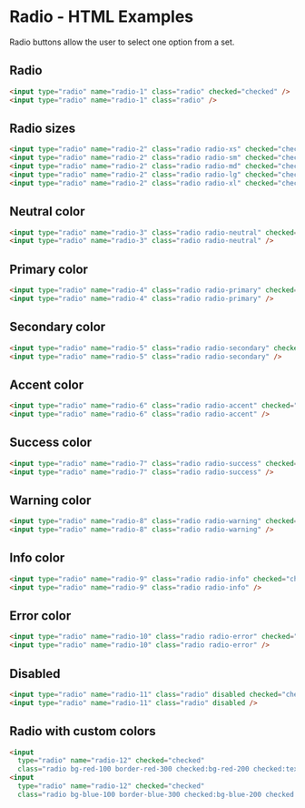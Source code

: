 # Radio - HTML Examples

Radio buttons allow the user to select one option from a set.

## Radio

```html
<input type="radio" name="radio-1" class="radio" checked="checked" />
<input type="radio" name="radio-1" class="radio" />
```

## Radio sizes

```html
<input type="radio" name="radio-2" class="radio radio-xs" checked="checked" />
<input type="radio" name="radio-2" class="radio radio-sm" checked="checked" />
<input type="radio" name="radio-2" class="radio radio-md" checked="checked" />
<input type="radio" name="radio-2" class="radio radio-lg" checked="checked" />
<input type="radio" name="radio-2" class="radio radio-xl" checked="checked" />
```

## Neutral color

```html
<input type="radio" name="radio-3" class="radio radio-neutral" checked="checked" />
<input type="radio" name="radio-3" class="radio radio-neutral" />
```

## Primary color

```html
<input type="radio" name="radio-4" class="radio radio-primary" checked="checked" />
<input type="radio" name="radio-4" class="radio radio-primary" />
```

## Secondary color

```html
<input type="radio" name="radio-5" class="radio radio-secondary" checked="checked" />
<input type="radio" name="radio-5" class="radio radio-secondary" />
```

## Accent color

```html
<input type="radio" name="radio-6" class="radio radio-accent" checked="checked" />
<input type="radio" name="radio-6" class="radio radio-accent" />
```

## Success color

```html
<input type="radio" name="radio-7" class="radio radio-success" checked="checked" />
<input type="radio" name="radio-7" class="radio radio-success" />
```

## Warning color

```html
<input type="radio" name="radio-8" class="radio radio-warning" checked="checked" />
<input type="radio" name="radio-8" class="radio radio-warning" />
```

## Info color

```html
<input type="radio" name="radio-9" class="radio radio-info" checked="checked" />
<input type="radio" name="radio-9" class="radio radio-info" />
```

## Error color

```html
<input type="radio" name="radio-10" class="radio radio-error" checked="checked" />
<input type="radio" name="radio-10" class="radio radio-error" />
```

## Disabled

```html
<input type="radio" name="radio-11" class="radio" disabled checked="checked" />
<input type="radio" name="radio-11" class="radio" disabled />
```

## Radio with custom colors

```html
<input
  type="radio" name="radio-12" checked="checked"
  class="radio bg-red-100 border-red-300 checked:bg-red-200 checked:text-red-600 checked:border-red-600" />
<input
  type="radio" name="radio-12" checked="checked"
  class="radio bg-blue-100 border-blue-300 checked:bg-blue-200 checked:text-blue-600 checked:border-blue-600" />
```

